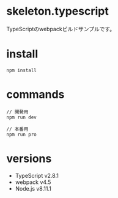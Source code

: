 # skeleton.typescript
TypeScriptのwebpackビルドサンプルです。

# install
```
npm install
```

# commands
```
// 開発用
npm run dev

// 本番用
npm run pro
```

# versions
- TypeScript v2.8.1
- webpack v4.5
- Node.js v8.11.1
